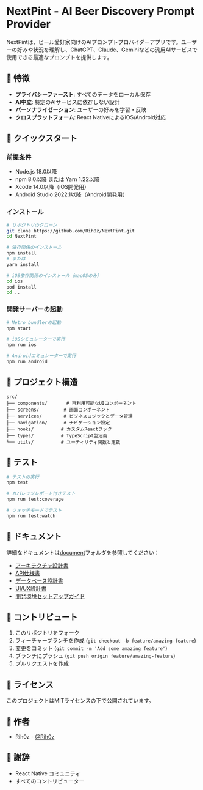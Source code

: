 # NextPint - AI Beer Discovery Prompt Provider

NextPintは、ビール愛好家向けのAIプロンプトプロバイダーアプリです。ユーザーの好みや状況を理解し、ChatGPT、Claude、Geminiなどの汎用AIサービスで使用できる最適なプロンプトを提供します。

## 🍺 特徴

- **プライバシーファースト**: すべてのデータをローカル保存
- **AI中立**: 特定のAIサービスに依存しない設計
- **パーソナライゼーション**: ユーザーの好みを学習・反映
- **クロスプラットフォーム**: React NativeによるiOS/Android対応

## 🚀 クイックスタート

### 前提条件

- Node.js 18.0以降
- npm 8.0以降 または Yarn 1.22以降
- Xcode 14.0以降（iOS開発用）
- Android Studio 2022.1以降（Android開発用）

### インストール

```bash
# リポジトリのクローン
git clone https://github.com/Rih0z/NextPint.git
cd NextPint

# 依存関係のインストール
npm install
# または
yarn install

# iOS依存関係のインストール（macOSのみ）
cd ios
pod install
cd ..
```

### 開発サーバーの起動

```bash
# Metro bundlerの起動
npm start

# iOSシミュレーターで実行
npm run ios

# Androidエミュレーターで実行
npm run android
```

## 📁 プロジェクト構造

```
src/
├── components/       # 再利用可能なUIコンポーネント
├── screens/         # 画面コンポーネント
├── services/        # ビジネスロジックとデータ管理
├── navigation/      # ナビゲーション設定
├── hooks/          # カスタムReactフック
├── types/          # TypeScript型定義
└── utils/          # ユーティリティ関数と定数
```

## 🧪 テスト

```bash
# テストの実行
npm test

# カバレッジレポート付きテスト
npm run test:coverage

# ウォッチモードでテスト
npm run test:watch
```

## 📖 ドキュメント

詳細なドキュメントは[document](./document)フォルダを参照してください：

- [アーキテクチャ設計書](./document/architecture.md)
- [API仕様書](./document/api-specification.md)
- [データベース設計書](./document/database-design.md)
- [UI/UX設計書](./document/ui-ux-design.md)
- [開発環境セットアップガイド](./document/development-setup.md)

## 🤝 コントリビュート

1. このリポジトリをフォーク
2. フィーチャーブランチを作成 (`git checkout -b feature/amazing-feature`)
3. 変更をコミット (`git commit -m 'Add some amazing feature'`)
4. ブランチにプッシュ (`git push origin feature/amazing-feature`)
5. プルリクエストを作成

## 📄 ライセンス

このプロジェクトはMITライセンスの下で公開されています。

## 👥 作者

- Rih0z - [@Rih0z](https://github.com/Rih0z)

## 🙏 謝辞

- React Native コミュニティ
- すべてのコントリビューター